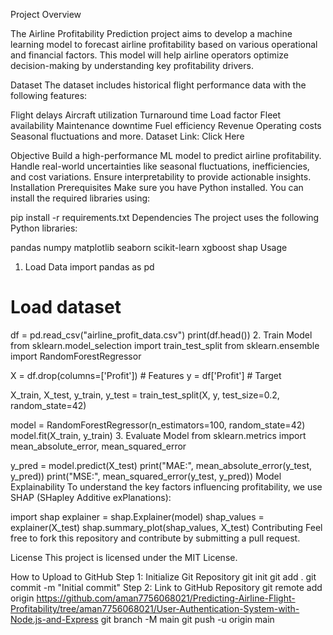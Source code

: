 Project Overview


The Airline Profitability Prediction project aims to develop a machine learning model to forecast airline profitability based on various operational and financial factors. This model will help airline operators optimize decision-making by understanding key profitability drivers.

Dataset
The dataset includes historical flight performance data with the following features:

Flight delays
Aircraft utilization
Turnaround time
Load factor
Fleet availability
Maintenance downtime
Fuel efficiency
Revenue
Operating costs
Seasonal fluctuations and more.
Dataset Link: Click Here

Objective
Build a high-performance ML model to predict airline profitability.
Handle real-world uncertainties like seasonal fluctuations, inefficiencies, and cost variations.
Ensure interpretability to provide actionable insights.
Installation
Prerequisites
Make sure you have Python installed. You can install the required libraries using:

pip install -r requirements.txt
Dependencies
The project uses the following Python libraries:

pandas
numpy
matplotlib
seaborn
scikit-learn
xgboost
shap
Usage
1. Load Data
import pandas as pd
# Load dataset
df = pd.read_csv("airline_profit_data.csv")
print(df.head())
2. Train Model
from sklearn.model_selection import train_test_split
from sklearn.ensemble import RandomForestRegressor

X = df.drop(columns=['Profit'])  # Features
y = df['Profit']  # Target

X_train, X_test, y_train, y_test = train_test_split(X, y, test_size=0.2, random_state=42)

model = RandomForestRegressor(n_estimators=100, random_state=42)
model.fit(X_train, y_train)
3. Evaluate Model
from sklearn.metrics import mean_absolute_error, mean_squared_error

y_pred = model.predict(X_test)
print("MAE:", mean_absolute_error(y_test, y_pred))
print("MSE:", mean_squared_error(y_test, y_pred))
Model Explainability
To understand the key factors influencing profitability, we use SHAP (SHapley Additive exPlanations):

import shap
explainer = shap.Explainer(model)
shap_values = explainer(X_test)
shap.summary_plot(shap_values, X_test)
Contributing
Feel free to fork this repository and contribute by submitting a pull request.

License
This project is licensed under the MIT License.

How to Upload to GitHub
Step 1: Initialize Git Repository
git init
git add .
git commit -m "Initial commit"
Step 2: Link to GitHub Repository
git remote add origin <https://github.com/aman7756068021/Predicting-Airline-Flight-Profitability/tree/aman7756068021/User-Authentication-System-with-Node.js-and-Express>
git branch -M main
git push -u origin main
